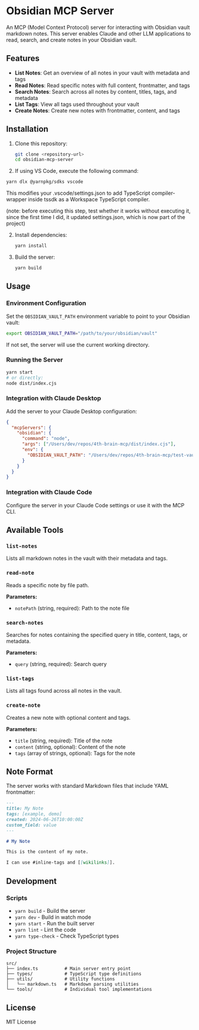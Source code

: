 # Obsidian MCP Server

An MCP (Model Context Protocol) server for interacting with Obsidian vault markdown notes. This server enables Claude and other LLM applications to read, search, and create notes in your Obsidian vault.

## Features

- **List Notes**: Get an overview of all notes in your vault with metadata and tags
- **Read Notes**: Read specific notes with full content, frontmatter, and tags
- **Search Notes**: Search across all notes by content, titles, tags, and metadata
- **List Tags**: View all tags used throughout your vault
- **Create Notes**: Create new notes with frontmatter, content, and tags

## Installation

1. Clone this repository:
   ```bash
   git clone <repository-url>
   cd obsidian-mcp-server
   ```

2. If using VS Code, execute the following command:

  ```bash
  yarn dlx @yarnpkg/sdks vscode
  ```
  
  This modifies your .vscode/settings.json to add TypeScript compiler-wrapper inside tssdk as a Workspace TypeScript compiler.

  (note: before executing this step, test whether it works without executing it, since the first time I did, it updated settings.json, which is now part of the project)

2. Install dependencies:
   ```bash
   yarn install
   ```

3. Build the server:
   ```bash
   yarn build
   ```

## Usage

### Environment Configuration

Set the `OBSIDIAN_VAULT_PATH` environment variable to point to your Obsidian vault:

```bash
export OBSIDIAN_VAULT_PATH="/path/to/your/obsidian/vault"
```

If not set, the server will use the current working directory.

### Running the Server

```bash
yarn start
# or directly:
node dist/index.cjs
```

### Integration with Claude Desktop

Add the server to your Claude Desktop configuration:

```json
{
  "mcpServers": {
    "obsidian": {
      "command": "node",
      "args": ["/Users/dev/repos/4th-brain-mcp/dist/index.cjs"],
      "env": {
        "OBSIDIAN_VAULT_PATH": "/Users/dev/repos/4th-brain-mcp/test-vault"
      }
    }
  }
}
```

### Integration with Claude Code

Configure the server in your Claude Code settings or use it with the MCP CLI.

## Available Tools

### `list-notes`
Lists all markdown notes in the vault with their metadata and tags.

### `read-note`
Reads a specific note by file path.

**Parameters:**
- `notePath` (string, required): Path to the note file

### `search-notes`
Searches for notes containing the specified query in title, content, tags, or metadata.

**Parameters:**
- `query` (string, required): Search query

### `list-tags`
Lists all tags found across all notes in the vault.

### `create-note`
Creates a new note with optional content and tags.

**Parameters:**
- `title` (string, required): Title of the note
- `content` (string, optional): Content of the note
- `tags` (array of strings, optional): Tags for the note

## Note Format

The server works with standard Markdown files that include YAML frontmatter:

```markdown
---
title: My Note
tags: [example, demo]
created: 2024-06-26T10:00:00Z
custom_field: value
---

# My Note

This is the content of my note.

I can use #inline-tags and [[wikilinks]].
```

## Development

### Scripts

- `yarn build` - Build the server
- `yarn dev` - Build in watch mode
- `yarn start` - Run the built server
- `yarn lint` - Lint the code
- `yarn type-check` - Check TypeScript types

### Project Structure

```
src/
├── index.ts          # Main server entry point
├── types/            # TypeScript type definitions
├── utils/            # Utility functions
│   └── markdown.ts   # Markdown parsing utilities
└── tools/            # Individual tool implementations
```

## License

MIT License